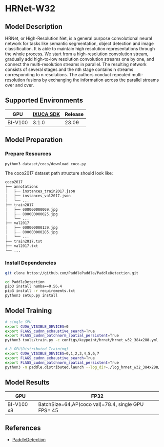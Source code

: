 # HRNet-W32

## Model Description

HRNet, or High-Resolution Net, is a general purpose convolutional neural network for tasks like semantic segmentation,
object detection and image classification. It is able to maintain high resolution representations through the whole
process. We start from a high-resolution convolution stream, gradually add high-to-low resolution convolution streams
one by one, and connect the multi-resolution streams in parallel. The resulting network consists of several stages and
the nth stage contains n streams corresponding to n resolutions. The authors conduct repeated multi-resolution fusions
by exchanging the information across the parallel streams over and over.

## Supported Environments

| GPU    | [IXUCA SDK](https://gitee.com/deep-spark/deepspark#%E5%A4%A9%E6%95%B0%E6%99%BA%E7%AE%97%E8%BD%AF%E4%BB%B6%E6%A0%88-ixuca) | Release |
|--------|-----------|---------|
| BI-V100 | 3.1.0     |  23.09  |

## Model Preparation

### Prepare Resources

```bash
python3 dataset/coco/download_coco.py
```

The coco2017 dataset path structure should look like:

```bash
coco2017
├── annotations
│   ├── instances_train2017.json
│   ├── instances_val2017.json
│   └── ...
├── train2017
│   ├── 000000000009.jpg
│   ├── 000000000025.jpg
│   └── ...
├── val2017
│   ├── 000000000139.jpg
│   ├── 000000000285.jpg
│   └── ...
├── train2017.txt
├── val2017.txt
└── ...
```

### Install Dependencies

```bash
git clone https://github.com/PaddlePaddle/PaddleDetection.git

cd PaddleDetection
pip3 install numba==0.56.4
pip3 install -r requirements.txt
python3 setup.py install
```

## Model Training

```bash
# single GPU
export CUDA_VISIBLE_DEVICES=0
export FLAGS_cudnn_exhaustive_search=True
export FLAGS_cudnn_batchnorm_spatial_persistent=True
python3 tools/train.py -c configs/keypoint/hrnet/hrnet_w32_384x288.yml  --eval -o use_gpu=true

# 8 GPU(Distributed Training)
export CUDA_VISIBLE_DEVICES=0,1,2,3,4,5,6,7
export FLAGS_cudnn_exhaustive_search=True
export FLAGS_cudnn_batchnorm_spatial_persistent=True
python3 -m paddle.distributed.launch --log_dir=./log_hrnet_w32_384x288/ --gpus 0,1,2,3,4,5,6,7 tools/train.py -c configs/keypoint/hrnet/hrnet_w32_384x288.yml --eval
```

## Model Results

| GPU        | FP32                                               |
|------------|----------------------------------------------------|
| BI-V100 x8 | BatchSize=64,AP(coco val)=78.4, single GPU FPS= 45 |

## References

- [PaddleDetection](https://github.com/PaddlePaddle/PaddleDetection)
